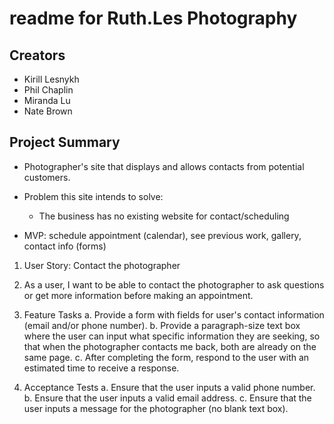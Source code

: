 # readme for Ruth.Les Photography

## Creators

- Kirill Lesnykh
- Phil Chaplin
- Miranda Lu
- Nate Brown

## Project Summary

- Photographer's site that displays and allows contacts from potential customers.

- Problem this site intends to solve:
  - The business has no existing website for contact/scheduling

- MVP: schedule appointment (calendar), see previous work, gallery, contact info (forms)

1. User Story: Contact the photographer

2. As a user, I want to be able to contact the photographer to ask questions or get more information before making an appointment.

3. Feature Tasks
  a. Provide a form with fields for user's contact information (email and/or phone number).
  b. Provide a paragraph-size text box where the user can input what specific information they are seeking, so that when the photographer contacts me back, both are already on the same page.
  c. After completing the form, respond to the user with an estimated time to receive a response.

4. Acceptance Tests
   a. Ensure that the user inputs a valid phone number.
   b. Ensure that the user inputs a valid email address.
   c. Ensure that the user inputs a message for the photographer (no blank text box).
